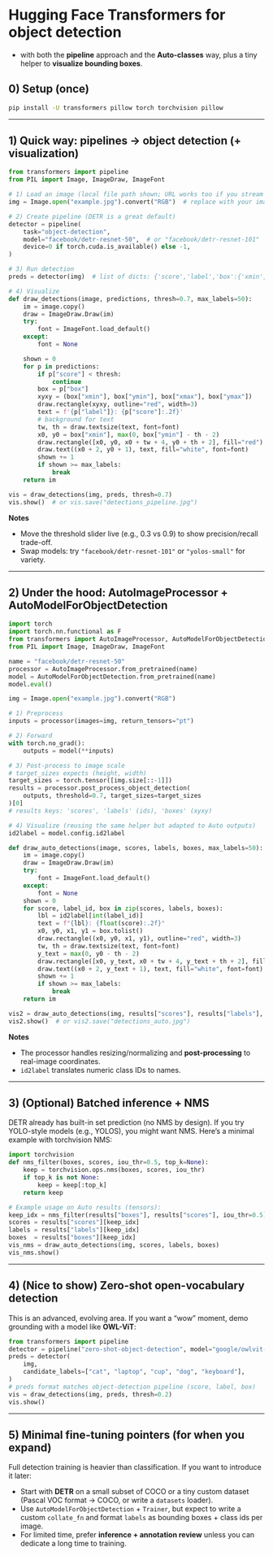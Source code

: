 # Hugging Face Transformers for **object detection**

- with both the **pipeline** approach and the **Auto-classes** way, plus a tiny helper to **visualize bounding boxes**.

## 0) Setup (once)

```bash
pip install -U transformers pillow torch torchvision pillow
```
------

## 1) Quick way: pipelines → object detection (+ visualization)

```python
from transformers import pipeline
from PIL import Image, ImageDraw, ImageFont

# 1) Load an image (local file path shown; URL works too if you stream with requests)
img = Image.open("example.jpg").convert("RGB")  # replace with your image path

# 2) Create pipeline (DETR is a great default)
detector = pipeline(
    task="object-detection",
    model="facebook/detr-resnet-50",  # or "facebook/detr-resnet-101"
    device=0 if torch.cuda.is_available() else -1,
)

# 3) Run detection
preds = detector(img)  # list of dicts: {'score','label','box':{'xmin','ymin','xmax','ymax'}}

# 4) Visualize
def draw_detections(image, predictions, thresh=0.7, max_labels=50):
    im = image.copy()
    draw = ImageDraw.Draw(im)
    try:
        font = ImageFont.load_default()
    except:
        font = None

    shown = 0
    for p in predictions:
        if p["score"] < thresh: 
            continue
        box = p["box"]
        xyxy = (box["xmin"], box["ymin"], box["xmax"], box["ymax"])
        draw.rectangle(xyxy, outline="red", width=3)
        text = f'{p["label"]}: {p["score"]:.2f}'
        # background for text
        tw, th = draw.textsize(text, font=font)
        x0, y0 = box["xmin"], max(0, box["ymin"] - th - 2)
        draw.rectangle([x0, y0, x0 + tw + 4, y0 + th + 2], fill="red")
        draw.text((x0 + 2, y0 + 1), text, fill="white", font=font)
        shown += 1
        if shown >= max_labels:
            break
    return im

vis = draw_detections(img, preds, thresh=0.7)
vis.show()  # or vis.save("detections_pipeline.jpg")
```

**Notes**

- Move the threshold slider live (e.g., 0.3 vs 0.9) to show precision/recall trade-off.
- Swap models: try `"facebook/detr-resnet-101"` or `"yolos-small"` for variety.

------

## 2) Under the hood: AutoImageProcessor + AutoModelForObjectDetection

```python
import torch
import torch.nn.functional as F
from transformers import AutoImageProcessor, AutoModelForObjectDetection
from PIL import Image, ImageDraw, ImageFont

name = "facebook/detr-resnet-50"
processor = AutoImageProcessor.from_pretrained(name)
model = AutoModelForObjectDetection.from_pretrained(name)
model.eval()

img = Image.open("example.jpg").convert("RGB")

# 1) Preprocess
inputs = processor(images=img, return_tensors="pt")

# 2) Forward
with torch.no_grad():
    outputs = model(**inputs)

# 3) Post-process to image scale
# target_sizes expects (height, width)
target_sizes = torch.tensor([img.size[::-1]])
results = processor.post_process_object_detection(
    outputs, threshold=0.7, target_sizes=target_sizes
)[0]
# results keys: 'scores', 'labels' (ids), 'boxes' (xyxy)

# 4) Visualize (reusing the same helper but adapted to Auto outputs)
id2label = model.config.id2label

def draw_auto_detections(image, scores, labels, boxes, max_labels=50):
    im = image.copy()
    draw = ImageDraw.Draw(im)
    try:
        font = ImageFont.load_default()
    except:
        font = None
    shown = 0
    for score, label_id, box in zip(scores, labels, boxes):
        lbl = id2label[int(label_id)]
        text = f"{lbl}: {float(score):.2f}"
        x0, y0, x1, y1 = box.tolist()
        draw.rectangle((x0, y0, x1, y1), outline="red", width=3)
        tw, th = draw.textsize(text, font=font)
        y_text = max(0, y0 - th - 2)
        draw.rectangle([x0, y_text, x0 + tw + 4, y_text + th + 2], fill="red")
        draw.text((x0 + 2, y_text + 1), text, fill="white", font=font)
        shown += 1
        if shown >= max_labels:
            break
    return im

vis2 = draw_auto_detections(img, results["scores"], results["labels"], results["boxes"])
vis2.show()  # or vis2.save("detections_auto.jpg")
```

**Notes**

- The processor handles resizing/normalizing and **post-processing** to real-image coordinates.
- `id2label` translates numeric class IDs to names.

------

## 3) (Optional) Batched inference + NMS

DETR already has built-in set prediction (no NMS by design). If you try YOLO-style models (e.g., YOLOS), you might want NMS. Here’s a minimal example with torchvision NMS:

```python
import torchvision
def nms_filter(boxes, scores, iou_thr=0.5, top_k=None):
    keep = torchvision.ops.nms(boxes, scores, iou_thr)
    if top_k is not None:
        keep = keep[:top_k]
    return keep

# Example usage on Auto results (tensors):
keep_idx = nms_filter(results["boxes"], results["scores"], iou_thr=0.5)
scores = results["scores"][keep_idx]
labels = results["labels"][keep_idx]
boxes  = results["boxes"][keep_idx]
vis_nms = draw_auto_detections(img, scores, labels, boxes)
vis_nms.show()
```

------

## 4) (Nice to show) Zero-shot **open-vocabulary** detection

This is an advanced, evolving area. If you want a “wow” moment, demo grounding with a model like **OWL-ViT**:

```python
from transformers import pipeline
detector = pipeline("zero-shot-object-detection", model="google/owlvit-base-patch32")
preds = detector(
    img,
    candidate_labels=["cat", "laptop", "cup", "dog", "keyboard"],
)
# preds format matches object-detection pipeline (score, label, box)
vis = draw_detections(img, preds, thresh=0.2)
vis.show()
```

------

## 5) Minimal fine-tuning pointers (for when you expand)

Full detection training is heavier than classification. If you want to introduce it later:

- Start with **DETR** on a small subset of COCO or a tiny custom dataset (Pascal VOC format → COCO, or write a `datasets` loader).
- Use `AutoModelForObjectDetection` + `Trainer`, but expect to write a custom `collate_fn` and format `labels` as bounding boxes + class ids per image.
- For limited time, prefer **inference + annotation review** unless you can dedicate a long time to training.

